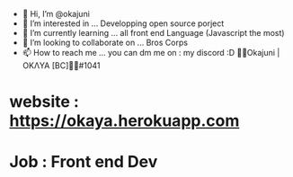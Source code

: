 - 👋 Hi, I’m @okajuni
- 👀 I’m interested in ... Developping open source porject
- 🌱 I’m currently learning ... all front end Language (Javascript the most) 
- 💞️ I’m looking to collaborate on ...  Bros Corps
- 📫 How to reach me ...  you can dm me on : my discord :D 🦦🌺Okajuni | OKΛYA [BC]🌺🦦#1041

# website : https://okaya.herokuapp.com  
# Job : Front end Dev 
